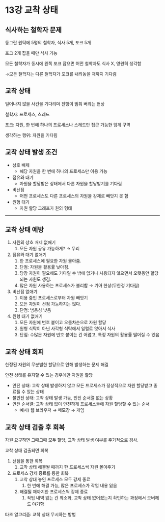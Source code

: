# 13강 교착 상태

## 식사하는 철학자 문제

동그란 원탁에 5명의 철학자, 식사 5개, 포크 5개

포크 2개 잡을 때만 식사 가능

모든 철학자가 동시에 왼쪽 포크 잡으면 어떤 철학자도 식사 X, 영원히 생각함

→모든 철학자는 다른 철학자가 포크를 내려놓을 때까지 기다림

## 교착 상태

일어나지 않을 사건을 기다리며 진행이 멈춰 버리는 현상

철학자: 프로세스, 스레드

포크: 자원, 한 번에 하나의 프로세스나 스레드만 접근 가능한 임계 구역

생각하는 행위: 자원을 기다림

## 교착 상태 발생 조건

- 상호 배제
    - 해당 자원을 한 번에 하나의 프로세스만 이용 가능
- 점유와 대기
    - 자원을 할당받은 상태에서 다른 자원을 할당받기를 기다림
- 비선점
    - 어떤 프로세스도 다른 프로세스의 자원을 강제로 빼앗지 못 함
- 원형 대기
    - 자원 할당 그래프가 원의 형태

---

## 교착 상태 예방

1. 자원의 상호 배제 없애기
    1. 모든 자원 공유 가능하게? → 무리
2. 점유와 대기 없애기
    1. 한 프로세스에 필요한 자원 몰아줌. 
    2. 단점: 자원을 활용률 낮아짐. 
    3. 당장 자원이 필요해도 기다릴 수 밖에 없거나 사용되지 않으면서 오랫동안 할당되는 자원도 생김.
    4. 많은 자원 사용하는 프로세스가 불리함 → 기아 현상(무한정 기다림)
3. 비선점 없애기
    1. 이용 중인 프로세스로부터 자원 빼앗기
    2. 모든 자원이 선점 가능하지는 않다. 
    3. 단점: 범용성 낮음
4. 원형 대기 없애기
    1. 모든 자원에 번호 붙이고 오름차순으로 자원 할당
    2. 원형 식탁이 아닌 사각형 식탁에서 일렬로 앉아서 식사
    3. 단점: 수많은 자원에 번호 붙이는 건 어렵고, 특정 자원의 활용률 떨어질 수 있음

## 교착 상태 회피

한정된 자원의 무분별한 할당으로 인해 발생하는 문제 해결

안전 상태를 유지할 수 있는 경우에만 자원을 할당

- 안전 상태: 교착 상태 발생하지 않고 모든 프로세스가 정상적으로 자원 할당받고 종료될 수 있는 상태
- 불안전 상태: 교착 상태 발생 가능, 안전 순서열 없는 상황
- 안전 순서열: 교착 상태 없이 안전하게 프로세스들에 자원 할당할 수 있는 순서
    - 예시) 웹 브라우저 → 메모장 → 게임

## 교착 상태 검출 후 회복

자원 요구하면 그때그때 모두 할당, 교착 상태 발생 여부를 주기적으로 검사. 

교착 상태 검출되면 회복

1. 선점을 통한 회복
    1. 교착 상태 해결될 때까지 한 프로세스씩 자원 몰아주기
2. 프로세스 강제 종료를 통한 회복
    1. 교착 상태 놓인 프로세스 모두 강제 종료
        1. 한 번에 해결 가능, 많은 프로세스가 작업 내용 잃음
    2. 해결될 때까지한 프로세스씩 강제 종료
        1. 작업 내역 잃는 건 최소화, 교착 상태 없어졌는지 확인하는 과정에서 오버헤드 야기함

타조 알고리즘: 교착 상태 무시하는 방법